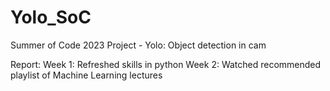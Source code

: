 # Yolo_SoC
Summer of Code 2023 Project - Yolo: Object detection in cam

Report:
  Week 1: Refreshed skills in python
  Week 2: Watched recommended playlist of Machine Learning lectures